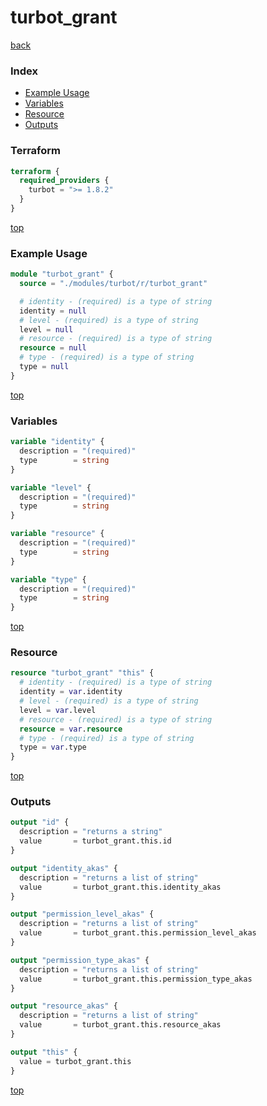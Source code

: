 # turbot_grant

[back](../turbot.md)

### Index

- [Example Usage](#example-usage)
- [Variables](#variables)
- [Resource](#resource)
- [Outputs](#outputs)

### Terraform

```terraform
terraform {
  required_providers {
    turbot = ">= 1.8.2"
  }
}
```

[top](#index)

### Example Usage

```terraform
module "turbot_grant" {
  source = "./modules/turbot/r/turbot_grant"

  # identity - (required) is a type of string
  identity = null
  # level - (required) is a type of string
  level = null
  # resource - (required) is a type of string
  resource = null
  # type - (required) is a type of string
  type = null
}
```

[top](#index)

### Variables

```terraform
variable "identity" {
  description = "(required)"
  type        = string
}

variable "level" {
  description = "(required)"
  type        = string
}

variable "resource" {
  description = "(required)"
  type        = string
}

variable "type" {
  description = "(required)"
  type        = string
}
```

[top](#index)

### Resource

```terraform
resource "turbot_grant" "this" {
  # identity - (required) is a type of string
  identity = var.identity
  # level - (required) is a type of string
  level = var.level
  # resource - (required) is a type of string
  resource = var.resource
  # type - (required) is a type of string
  type = var.type
}
```

[top](#index)

### Outputs

```terraform
output "id" {
  description = "returns a string"
  value       = turbot_grant.this.id
}

output "identity_akas" {
  description = "returns a list of string"
  value       = turbot_grant.this.identity_akas
}

output "permission_level_akas" {
  description = "returns a list of string"
  value       = turbot_grant.this.permission_level_akas
}

output "permission_type_akas" {
  description = "returns a list of string"
  value       = turbot_grant.this.permission_type_akas
}

output "resource_akas" {
  description = "returns a list of string"
  value       = turbot_grant.this.resource_akas
}

output "this" {
  value = turbot_grant.this
}
```

[top](#index)